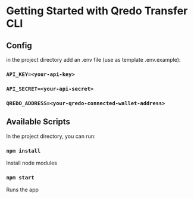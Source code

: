 # Getting Started with Qredo Transfer CLI

## Config

in the project directory add an .env file (use as template .env.example):

### `API_KEY=<your-api-key>`

### `API_SECRET=<your-api-secret>`

### `QREDO_ADDRESS=<your-qredo-connected-wallet-address>`

## Available Scripts

In the project directory, you can run:

### `npm install`

Install node modules

### `npm start`

Runs the app
